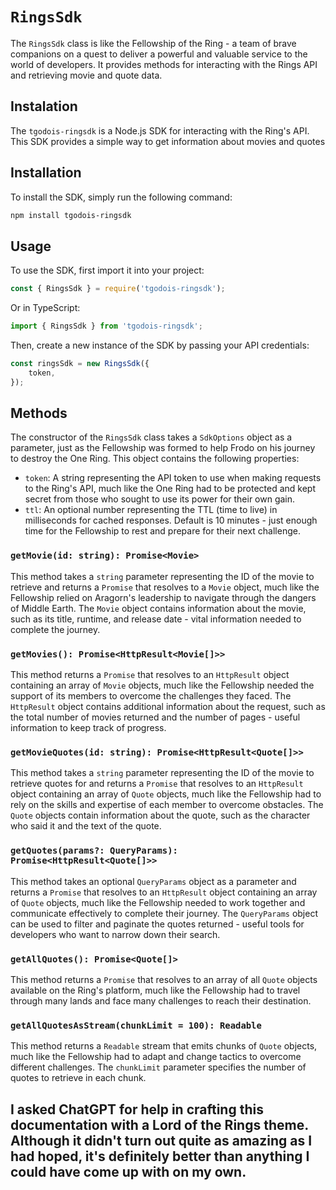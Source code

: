 # `RingsSdk`

The `RingsSdk` class is like the Fellowship of the Ring - a team of brave companions on a quest to deliver a powerful and valuable service to the world of developers. It provides methods for interacting with the Rings API and retrieving movie and quote data.



## Instalation

The `tgodois-ringsdk` is a Node.js SDK for interacting with the Ring's API. This SDK provides a simple way to get information about movies and quotes

## Installation

To install the SDK, simply run the following command:

```bash
npm install tgodois-ringsdk
```

## Usage

To use the SDK, first import it into your project:

```javascript
const { RingsSdk } = require('tgodois-ringsdk');
```

Or in TypeScript:

```typescript
import { RingsSdk } from 'tgodois-ringsdk';
```

Then, create a new instance of the SDK by passing your API credentials:


```typescript
const ringsSdk = new RingsSdk({
    token,
});
```


## Methods

The constructor of the `RingsSdk` class takes a `SdkOptions` object as a parameter, just as the Fellowship was formed to help Frodo on his journey to destroy the One Ring. This object contains the following properties:

- `token`: A string representing the API token to use when making requests to the Ring's API, much like the One Ring had to be protected and kept secret from those who sought to use its power for their own gain.
- `ttl`: An optional number representing the TTL (time to live) in milliseconds for cached responses. Default is 10 minutes - just enough time for the Fellowship to rest and prepare for their next challenge.

### `getMovie(id: string): Promise<Movie>`

This method takes a `string` parameter representing the ID of the movie to retrieve and returns a `Promise` that resolves to a `Movie` object, much like the Fellowship relied on Aragorn's leadership to navigate through the dangers of Middle Earth. The `Movie` object contains information about the movie, such as its title, runtime, and release date - vital information needed to complete the journey.

### `getMovies(): Promise<HttpResult<Movie[]>>`

This method returns a `Promise` that resolves to an `HttpResult` object containing an array of `Movie` objects, much like the Fellowship needed the support of its members to overcome the challenges they faced. The `HttpResult` object contains additional information about the request, such as the total number of movies returned and the number of pages - useful information to keep track of progress.

### `getMovieQuotes(id: string): Promise<HttpResult<Quote[]>>`

This method takes a `string` parameter representing the ID of the movie to retrieve quotes for and returns a `Promise` that resolves to an `HttpResult` object containing an array of `Quote` objects, much like the Fellowship had to rely on the skills and expertise of each member to overcome obstacles. The `Quote` objects contain information about the quote, such as the character who said it and the text of the quote.

### `getQuotes(params?: QueryParams): Promise<HttpResult<Quote[]>>`

This method takes an optional `QueryParams` object as a parameter and returns a `Promise` that resolves to an `HttpResult` object containing an array of `Quote` objects, much like the Fellowship needed to work together and communicate effectively to complete their journey. The `QueryParams` object can be used to filter and paginate the quotes returned - useful tools for developers who want to narrow down their search.

### `getAllQuotes(): Promise<Quote[]>`

This method returns a `Promise` that resolves to an array of all `Quote` objects available on the Ring's platform, much like the Fellowship had to travel through many lands and face many challenges to reach their destination. 

### `getAllQuotesAsStream(chunkLimit = 100): Readable`

This method returns a `Readable` stream that emits chunks of `Quote` objects, much like the Fellowship had to adapt and change tactics to overcome different challenges. The `chunkLimit` parameter specifies the number of quotes to retrieve in each chunk. 



## I asked ChatGPT for help in crafting this documentation with a Lord of the Rings theme. Although it didn't turn out quite as amazing as I had hoped, it's definitely better than anything I could have come up with on my own.